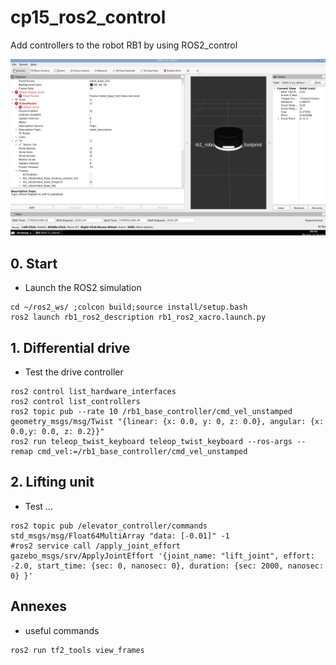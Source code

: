 # cp15_ros2_control
Add controllers to the robot RB1 by using ROS2_control

![description: robot_rb1](pictures/robot_rb1.png)

## 0. Start
+ Launch the ROS2 simulation
```
cd ~/ros2_ws/ ;colcon build;source install/setup.bash
ros2 launch rb1_ros2_description rb1_ros2_xacro.launch.py
```

## 1. Differential drive
+ Test the drive controller  
```
ros2 control list_hardware_interfaces
ros2 control list_controllers
ros2 topic pub --rate 10 /rb1_base_controller/cmd_vel_unstamped geometry_msgs/msg/Twist "{linear: {x: 0.0, y: 0, z: 0.0}, angular: {x: 0.0,y: 0.0, z: 0.2}}"
ros2 run teleop_twist_keyboard teleop_twist_keyboard --ros-args --remap cmd_vel:=/rb1_base_controller/cmd_vel_unstamped
```

## 2. Lifting unit
+ Test ...
```
ros2 topic pub /elevator_controller/commands std_msgs/msg/Float64MultiArray "data: [-0.01]" -1
#ros2 service call /apply_joint_effort gazebo_msgs/srv/ApplyJointEffort '{joint_name: "lift_joint", effort: -2.0, start_time: {sec: 0, nanosec: 0}, duration: {sec: 2000, nanosec: 0} }'
```

## Annexes 
+ useful commands
```
ros2 run tf2_tools view_frames
```
